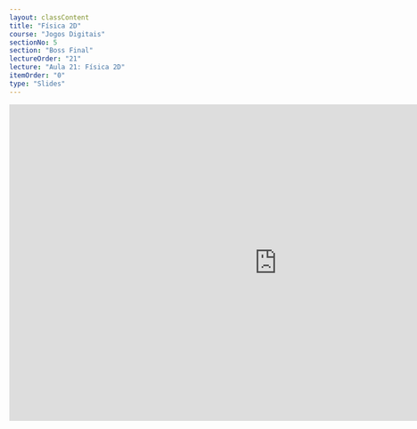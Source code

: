 ```yaml
---
layout: classContent
title: "Física 2D"
course: "Jogos Digitais"
sectionNo: 5
section: "Boss Final"
lectureOrder: "21"
lecture: "Aula 21: Física 2D"
itemOrder: "0"
type: "Slides"
---
```


<iframe src="https://docs.google.com/presentation/d/e/2PACX-1vSWrgnSimqlnKMBQH70qkmSKQnZSrhaaQuDjifU9367v24P5ezJs-kNC1TB9lw2NImPklJWeqhl7Zmz/embed?start=false&loop=false&delayms=3000" frameborder="0" width="960" height="569" allowfullscreen="true" mozallowfullscreen="true" webkitallowfullscreen="true"></iframe>